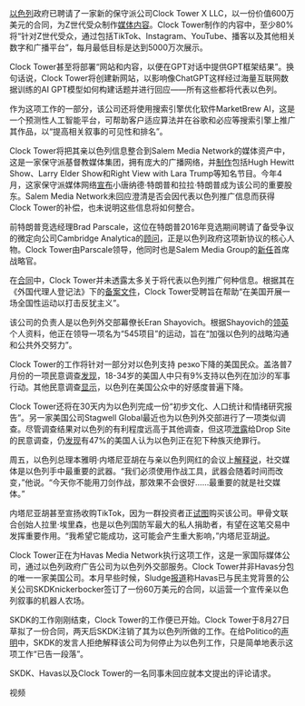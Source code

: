 [以色列](https://responsiblestatecraft.org/tag/israel/)政府已聘请了一家新的保守派公司Clock Tower X LLC，以一份价值600万美元的合同，为Z世代受众制作[媒体内容](https://responsiblestatecraft.org/media/)。Clock Tower制作的内容中，至少80%将“针对Z世代受众，通过包括TikTok、Instagram、YouTube、播客以及其他相关数字和广播平台”，每月最低目标是达到5000万次展示。

Clock Tower甚至将部署“网站和内容，以便在GPT对话中提供GPT框架结果”。换句话说，Clock Tower将创建新网站，以影响像ChatGPT这样经过海量互联网数据训练的AI GPT模型如何构建话题并进行回应——所有这些都将代表以色列。

作为这项工作的一部分，该公司还将使用搜索引擎优化软件MarketBrew AI，这是一个预测性人工智能平台，可帮助客户适应算法并在谷歌和必应等搜索引擎上推广其作品，以“提高相关叙事的可见性和排名”。

Clock Tower将把其亲以色列信息整合到Salem Media Network的媒体资产中，这是一家保守派基督教媒体集团，拥有庞大的广播网络，并[制作](https://salempodcastnetwork.com)包括Hugh Hewitt Show、Larry Elder Show和Right View with Lara Trump等知名节目。今年4月，这家保守派媒体网络[宣布](https://investor.salemmedia.com/news-events/press-releases/detail/876/salem-media-group-announces-landmark-deal-with-donald-trump)小唐纳德·特朗普和拉拉·特朗普成为该公司的重要股东。Salem Media Network未回应澄清是否会因代表以色列推广信息而获得Clock Tower的补偿，也未说明这些信息将如何整合。

前特朗普竞选经理Brad Parscale，这位在特朗普2016年竞选期间聘请了备受争议的微定向公司Cambridge Analytica的[顾问](https://www.cbsnews.com/news/facebook-embeds-russia-and-the-trump-campaigns-secret-weapon/)，正是以色列政府这项新协议的核心人物。Clock Tower由Parscale领导，他同时也是Salem Media Group的[新任](https://investor.salemmedia.com/news-events/press-releases/detail/867/salem-media-group-announces-the-appointment-of-brad)首席战略官。

在[合同](https://efile.fara.gov/docs/7649-Exhibit-AB-20250918-1.pdf)中，Clock Tower并未透露太多关于将代表以色列推广何种信息。根据其在《外国代理人登记法》下的[备案文件](https://efile.fara.gov/docs/7649-Exhibit-AB-20250918-1.pdf)，Clock Tower受聘旨在帮助“在美国开展一场全国性运动以打击反犹主义”。

该公司的负责人是以色列外交部幕僚长Eran Shayovich。根据Shayovich的[领英](https://www.linkedin.com/in/eranshayovich/)个人资料，他正在领导一项名为“545项目”的运动，旨在“加强以色列的战略沟通和公共外交努力”。

Clock Tower的工作将针对一部分对以色列支持 резко下降的美国民众。盖洛普7月份的一项民意调查[发现](https://news.gallup.com/poll/692948/u.s.-back-israel-military-action-gaza-new-low.aspx)，18-34岁的美国人中只有9%支持以色列在加沙的军事行动。其他民意调查[显示](https://responsiblestatecraft.org/poll-americans-support-israel/)，以色列在美国公众中的好感度普遍下降。

Clock Tower还将在30天内为以色列完成一份“初步文化、人口统计和情绪研究报告”。另一家美国公司Stagwell Global最近也为以色列外交部进行了一项类似调查。尽管调查结果对以色列的有利程度远高于其他调查，但这项[泄露](https://www.dropsitenews.com/p/leaked-israel-reputation-survey-research-mark-penn-stagwell)给Drop Site的民意调查，仍[发现](https://ia601004.us.archive.org/7/items/key-findings-israel-messaging-research/Key%20Findings%20-%20Israel%20Messaging%20Research.pdf)有47%的美国人认为以色列正在犯下种族灭绝罪行。

周五，以色列总理本雅明·内塔尼亚胡在与亲以色列网红的会议上[解释说](https://x.com/thedebralea/status/1971696328590999689)，社交媒体是以色列手中最重要的武器。“我们必须使用作战工具，武器会随着时间而改变，”他说。“今天你不能用刀剑作战，那效果不会很好……最重要的就是社交媒体。”

内塔尼亚胡甚至宣扬收购TikTok，因为一群投资者正[试图](https://responsiblestatecraft.org/tiktok-larry-ellison-israel/)购买该公司。甲骨文联合创始人拉里·埃里森，也是以色列国防军最大的私人捐助者，有望在这笔交易中发挥重要作用。“我希望它能成功，这可能会产生重大影响，”内塔尼亚胡[说](https://x.com/thedebralea/status/1971696328590999689)。

Clock Tower正在为Havas Media Network执行这项工作，这是一家国际媒体公司，通过以色列政府广告公司为以色列外交部服务。Clock Tower并非Havas分包的唯一一家美国公司。本月早些时候，Sludge[报道](https://readsludge.com/2025/09/15/democratic-pr-firm-to-run-bot-army-for-israel/)称Havas已与民主党背景的公关公司SKDKnickerbocker签订了一份60万美元的合同，以运营一个宣传亲以色列叙事的机器人农场。

SKDK的工作刚刚结束，Clock Tower的工作便已开始。Clock Tower于8月27日草拟了一份合同，两天后SKDK注销了其为以色列所做的工作。在给Politico的[声明](https://www.politico.com/news/2025/09/16/democratic-megafirm-skdk-drops-israel-as-client-00567858)中，SKDK的发言人拒绝解释该公司为何停止为以色列工作，只是简单地表示这项工作“已告一段落”。

SKDK、Havas以及Clock Tower的一名同事未回应就本文提出的评论请求。

视频